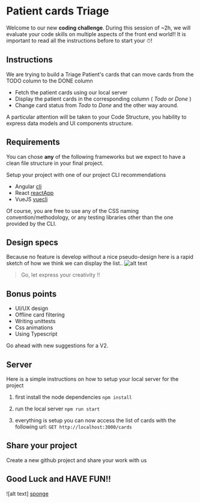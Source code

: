 # Patient cards Triage

Welcome to our new **coding challenge**.
During this session of ~2h, we will evaluate your code skills on multiple aspects of the front end world!!
It is important to read all the instructions before to start your ⏱!

## Instructions
We are trying to build a Triage Patient's cards that can move cards from the TODO column to the DONE column
  - Fetch the patient cards using our local server
  - Display the patient cards in the corresponding column ( _Todo_ or _Done_ )
  - Change card status from _Todo_ to _Done_ and the other way around.

A particular attention will be taken to your Code Structure, you hability to express data models and UI components structure.

## Requirements
You can chose **any** of the following frameworks but we expect to have a clean file structure in your final project.

Setup your project with one of our project CLI recommendations
- Angular [cli](https://cli.angular.io/)
- React [reactApp](https://create-react-app.dev/docs/getting-started/)
- VueJS [vuecli](https://cli.vuejs.org/)

Of course, you are free to use any of the CSS naming convention/methodology, or any testing libraries other than the one provided by the CLI.

## Design specs
Because no feature is develop without a nice pseudo-design here is a rapid sketch of how we think we can display the list..
![alt text][design]

 > Go, let express your creativity !!

## Bonus points
- UI/UX design
- Offline card filtering
- Writing unittests
- Css animations
- Using Typescript

Go ahead with new suggestions for a V2.

## Server
Here is a simple instructions on how to setup your local server for the project

1. first install the node dependencies
    `npm install`

2. run the local server
    `npm run start`

3. everything is setup you can now access the list of cards with the following url:
    `GET http://localhost:3000/cards`


## Share your project
Create a new github project and share your work with us

## Good Luck and HAVE FUN!!
![alt text] [sponge]

[design]: https://github.com/CardioLogs/card-triage/raw/master/images/design.png
[sponge]: https://github.com/CardioLogs/card-triage/raw/master/images/sponge.gif
